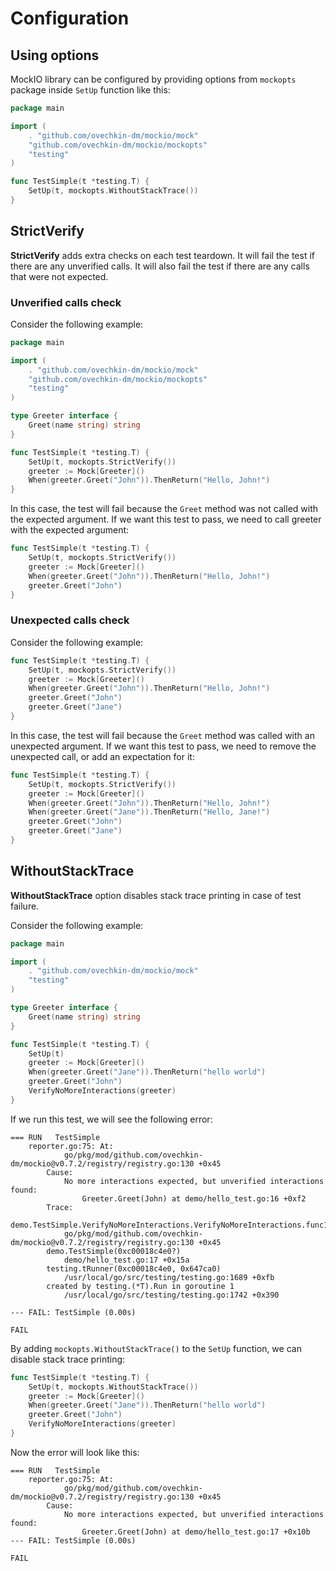 # Configuration

## Using options

MockIO library can be configured by providing options from `mockopts` package inside `SetUp` function like this:
```go
package main

import (
	. "github.com/ovechkin-dm/mockio/mock"
	"github.com/ovechkin-dm/mockio/mockopts"
	"testing"
)

func TestSimple(t *testing.T) {
	SetUp(t, mockopts.WithoutStackTrace())
}

```

## StrictVerify
**StrictVerify** adds extra checks on each test teardown. 
It will fail the test if there are any unverified calls.
It will also fail the test if there are any calls that were not expected.

### Unverified calls check

Consider the following example:
```go
package main

import (
	. "github.com/ovechkin-dm/mockio/mock"
	"github.com/ovechkin-dm/mockio/mockopts"
	"testing"
)

type Greeter interface {
	Greet(name string) string
}

func TestSimple(t *testing.T) {
	SetUp(t, mockopts.StrictVerify())
	greeter := Mock[Greeter]()
	When(greeter.Greet("John")).ThenReturn("Hello, John!")
}

```
In this case, the test will fail because the `Greet` method was not called with the expected argument.
If we want this test to pass, we need to call greeter with the expected argument:
```go
func TestSimple(t *testing.T) {
	SetUp(t, mockopts.StrictVerify())
	greeter := Mock[Greeter]()
	When(greeter.Greet("John")).ThenReturn("Hello, John!")
	greeter.Greet("John")
}
```

### Unexpected calls check

Consider the following example:

```go
func TestSimple(t *testing.T) {
    SetUp(t, mockopts.StrictVerify())
    greeter := Mock[Greeter]()
    When(greeter.Greet("John")).ThenReturn("Hello, John!")
    greeter.Greet("John")
    greeter.Greet("Jane")
}
```

In this case, the test will fail because the `Greet` method was called with an unexpected argument.
If we want this test to pass, we need to remove the unexpected call, or add an expectation for it:
```go
func TestSimple(t *testing.T) {
    SetUp(t, mockopts.StrictVerify())
    greeter := Mock[Greeter]()
    When(greeter.Greet("John")).ThenReturn("Hello, John!")
    When(greeter.Greet("Jane")).ThenReturn("Hello, Jane!")
    greeter.Greet("John")
    greeter.Greet("Jane")
}
```

## WithoutStackTrace
**WithoutStackTrace** option disables stack trace printing in case of test failure.

Consider the following example:
```go
package main

import (
	. "github.com/ovechkin-dm/mockio/mock"
	"testing"
)

type Greeter interface {
	Greet(name string) string
}

func TestSimple(t *testing.T) {
	SetUp(t)
	greeter := Mock[Greeter]()
	When(greeter.Greet("Jane")).ThenReturn("hello world")
	greeter.Greet("John")
	VerifyNoMoreInteractions(greeter)
}

```

If we run this test, we will see the following error:
```
=== RUN   TestSimple
    reporter.go:75: At:
        	go/pkg/mod/github.com/ovechkin-dm/mockio@v0.7.2/registry/registry.go:130 +0x45
        Cause:
        	No more interactions expected, but unverified interactions found:
        		Greeter.Greet(John) at demo/hello_test.go:16 +0xf2
        Trace:
        demo.TestSimple.VerifyNoMoreInteractions.VerifyNoMoreInteractions.func1()
        	go/pkg/mod/github.com/ovechkin-dm/mockio@v0.7.2/registry/registry.go:130 +0x45
        demo.TestSimple(0xc00018c4e0?)
        	demo/hello_test.go:17 +0x15a
        testing.tRunner(0xc00018c4e0, 0x647ca0)
        	/usr/local/go/src/testing/testing.go:1689 +0xfb
        created by testing.(*T).Run in goroutine 1
        	/usr/local/go/src/testing/testing.go:1742 +0x390
        
--- FAIL: TestSimple (0.00s)

FAIL
```

By adding `mockopts.WithoutStackTrace()` to the `SetUp` function, we can disable stack trace printing:
```go
func TestSimple(t *testing.T) {
	SetUp(t, mockopts.WithoutStackTrace())
	greeter := Mock[Greeter]()
	When(greeter.Greet("Jane")).ThenReturn("hello world")
	greeter.Greet("John")
	VerifyNoMoreInteractions(greeter)
}
```

Now the error will look like this:
```
=== RUN   TestSimple
    reporter.go:75: At:
        	go/pkg/mod/github.com/ovechkin-dm/mockio@v0.7.2/registry/registry.go:130 +0x45
        Cause:
        	No more interactions expected, but unverified interactions found:
        		Greeter.Greet(John) at demo/hello_test.go:17 +0x10b
--- FAIL: TestSimple (0.00s)

FAIL
```